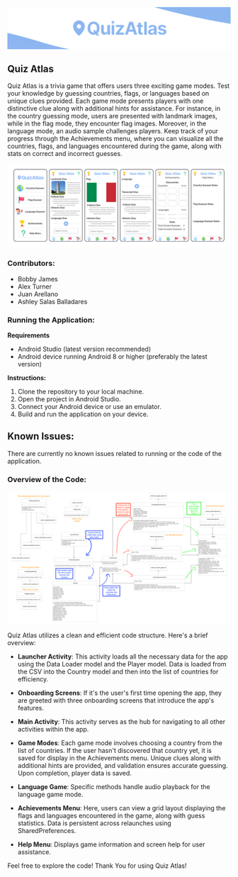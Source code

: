 ![Quiz Atlas Logo](README_images/quizatlas_logo.png)

## Quiz Atlas

Quiz Atlas is a trivia game that offers users three exciting game modes. Test your knowledge by guessing countries, flags, or languages based on unique clues provided. Each game mode presents players with one distinctive clue along with additional hints for assistance. For instance, in the country guessing mode, users are presented with landmark images, while in the flag mode, they encounter flag images. Moreover, in the language mode, an audio sample challenges players. Keep track of your progress through the Achievements menu, where you can visualize all the countries, flags, and languages encountered during the game, along with stats on correct and incorrect guesses.

![Quiz Atlas Logo](README_images/quizatlas_screens.png)

### Contributors:
- Bobby James
- Alex Turner
- Juan Arellano
- Ashley Salas Balladares

### Running the Application:

**Requirements**
- Android Studio (latest version recommended)
- Android device running Android 8 or higher (preferably the latest version)

**Instructions:**
1. Clone the repository to your local machine.
2. Open the project in Android Studio.
3. Connect your Android device or use an emulator.
4. Build and run the application on your device.

## Known Issues:
There are currently no known issues related to running or the code of the application.

### Overview of the Code:
![Quiz Atlas UML](README_images/QuizAtlasUML-1.png)

Quiz Atlas utilizes a clean and efficient code structure. Here's a brief overview:

- **Launcher Activity**: This activity loads all the necessary data for the app using the Data Loader model and the Player model. Data is loaded from the CSV into the Country model and then into the list of countries for efficiency.

- **Onboarding Screens**: If it's the user's first time opening the app, they are greeted with three onboarding screens that introduce the app's features.

- **Main Activity**: This activity serves as the hub for navigating to all other activities within the app.

- **Game Modes**: Each game mode involves choosing a country from the list of countries. If the user hasn't discovered that country yet, it is saved for display in the Achievements menu. Unique clues along with additional hints are provided, and validation ensures accurate guessing. Upon completion, player data is saved.

- **Language Game**: Specific methods handle audio playback for the language game mode.

- **Achievements Menu**: Here, users can view a grid layout displaying the flags and languages encountered in the game, along with guess statistics. Data is persistent across relaunches using SharedPreferences.

- **Help Menu**: Displays game information and screen help for user assistance.

Feel free to explore the code!
Thank You for using Quiz Atlas!